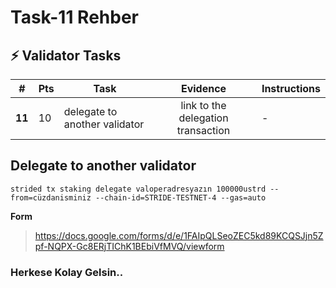 # Task-11 Rehber

## ⚡ Validator Tasks 

| #      | Pts |  Task                                                                        | Evidence                           | Instructions       |
| ------ | --- | ---------------------------------------------------------------------------- |:----------------------------------:| ------------------ |
| **11** | 10  | delegate to another validator                                                | link to the delegation transaction | -                  |

## Delegate to another validator	
```
strided tx staking delegate valoperadresyazın 100000ustrd --from=cüzdanisminiz --chain-id=STRIDE-TESTNET-4 --gas=auto
```
**Form**
> https://docs.google.com/forms/d/e/1FAIpQLSeoZEC5kd89KCQSJjn5Zpf-NQPX-Gc8ERjTIChK1BEbiVfMVQ/viewform

### Herkese Kolay Gelsin..
